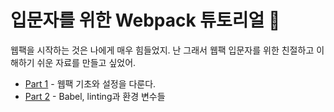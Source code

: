 # 입문자를 위한 Webpack 튜토리얼 :school:

웹팩을 시작하는 것은 나에게 매우 힘들었지. 난 그래서 웹팩 입문자를 위한 친절하고 이해하기 쉬운 자료를 만들고 싶었어.

- [Part 1](https://github.com/AriaFallah/WebpackTutorial/tree/master/ko-arahansa/part1) - 웹팩 기초와 설정을 다룬다. 
- [Part 2](https://github.com/AriaFallah/WebpackTutorial/tree/master/ko-arahansa/part2) - Babel, linting과 환경 변수들

